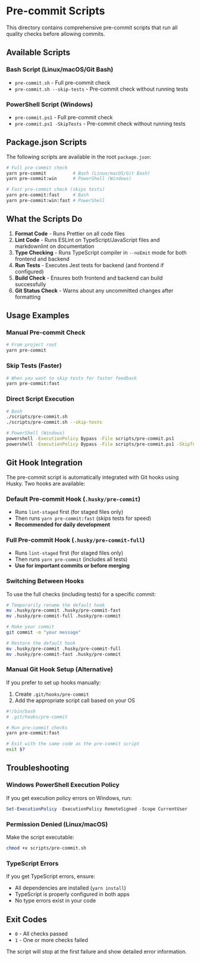 # Pre-commit Scripts

This directory contains comprehensive pre-commit scripts that run all quality checks before allowing commits.

## Available Scripts

### Bash Script (Linux/macOS/Git Bash)

- `pre-commit.sh` - Full pre-commit check
- `pre-commit.sh --skip-tests` - Pre-commit check without running tests

### PowerShell Script (Windows)

- `pre-commit.ps1` - Full pre-commit check
- `pre-commit.ps1 -SkipTests` - Pre-commit check without running tests

## Package.json Scripts

The following scripts are available in the root `package.json`:

```bash
# Full pre-commit check
yarn pre-commit          # Bash (Linux/macOS/Git Bash)
yarn pre-commit:win      # PowerShell (Windows)

# Fast pre-commit check (skips tests)
yarn pre-commit:fast     # Bash
yarn pre-commit:win:fast # PowerShell
```

## What the Scripts Do

1. **Format Code** - Runs Prettier on all code files
2. **Lint Code** - Runs ESLint on TypeScript/JavaScript files and markdownlint on documentation
3. **Type Checking** - Runs TypeScript compiler in `--noEmit` mode for both frontend and backend
4. **Run Tests** - Executes Jest tests for backend (and frontend if configured)
5. **Build Check** - Ensures both frontend and backend can build successfully
6. **Git Status Check** - Warns about any uncommitted changes after formatting

## Usage Examples

### Manual Pre-commit Check

```bash
# From project root
yarn pre-commit
```

### Skip Tests (Faster)

```bash
# When you want to skip tests for faster feedback
yarn pre-commit:fast
```

### Direct Script Execution

```bash
# Bash
./scripts/pre-commit.sh
./scripts/pre-commit.sh --skip-tests

# PowerShell (Windows)
powershell -ExecutionPolicy Bypass -File scripts/pre-commit.ps1
powershell -ExecutionPolicy Bypass -File scripts/pre-commit.ps1 -SkipTests
```

## Git Hook Integration

The pre-commit script is automatically integrated with Git hooks using Husky. Two hooks are available:

### Default Pre-commit Hook (`.husky/pre-commit`)

- Runs `lint-staged` first (for staged files only)
- Then runs `yarn pre-commit:fast` (skips tests for speed)
- **Recommended for daily development**

### Full Pre-commit Hook (`.husky/pre-commit-full`)

- Runs `lint-staged` first (for staged files only)
- Then runs `yarn pre-commit` (includes all tests)
- **Use for important commits or before merging**

### Switching Between Hooks

To use the full checks (including tests) for a specific commit:

```bash
# Temporarily rename the default hook
mv .husky/pre-commit .husky/pre-commit-fast
mv .husky/pre-commit-full .husky/pre-commit

# Make your commit
git commit -m "your message"

# Restore the default hook
mv .husky/pre-commit .husky/pre-commit-full
mv .husky/pre-commit-fast .husky/pre-commit
```

### Manual Git Hook Setup (Alternative)

If you prefer to set up hooks manually:

1. Create `.git/hooks/pre-commit`
2. Add the appropriate script call based on your OS

```bash
#!/bin/bash
# .git/hooks/pre-commit

# Run pre-commit checks
yarn pre-commit:fast

# Exit with the same code as the pre-commit script
exit $?
```

## Troubleshooting

### Windows PowerShell Execution Policy

If you get execution policy errors on Windows, run:

```powershell
Set-ExecutionPolicy -ExecutionPolicy RemoteSigned -Scope CurrentUser
```

### Permission Denied (Linux/macOS)

Make the script executable:

```bash
chmod +x scripts/pre-commit.sh
```

### TypeScript Errors

If you get TypeScript errors, ensure:

- All dependencies are installed (`yarn install`)
- TypeScript is properly configured in both apps
- No type errors exist in your code

## Exit Codes

- `0` - All checks passed
- `1` - One or more checks failed

The script will stop at the first failure and show detailed error information.

